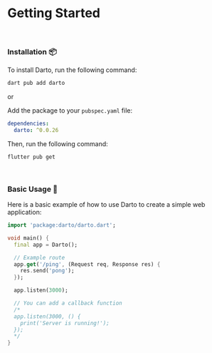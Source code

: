 # Getting Started

<br />

### Installation 📦

To install Darto, run the following command:

```bash
dart pub add darto
```

or

Add the package to your `pubspec.yaml` file:

```yaml
dependencies:
  darto: ^0.0.26
```

Then, run the following command:

```bash
flutter pub get
```

<br />

### Basic Usage 🚀

Here is a basic example of how to use Darto to create a simple web application:

```dart
import 'package:darto/darto.dart';

void main() {
  final app = Darto();

  // Example route
  app.get('/ping', (Request req, Response res) {
    res.send('pong');
  });

  app.listen(3000);

  // You can add a callback function
  /*
  app.listen(3000, () {
    print('Server is running!');
  });
  */
}
```
